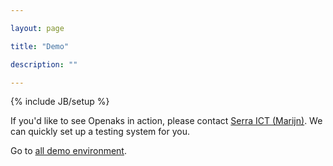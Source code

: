 ```yaml
---

layout: page

title: "Demo"

description: ""

---
```


{% include JB/setup %}



If you'd like to see Openaks in action, please contact <a href="mailto:info@serraict.com">Serra ICT (Marijn)</a>.
We can quickly set up a testing system for you.

Go to [all demo environment](/demoenvironments).
